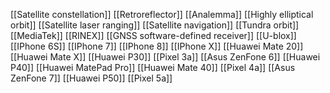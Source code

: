 [[Satellite constellation]]
[[Retroreflector]]
[[Analemma]]
[[Highly elliptical orbit]]
[[Satellite laser ranging]]
[[Satellite navigation]]
[[Tundra orbit]]
[[MediaTek]]
[[RINEX]]
[[GNSS software-defined receiver]]
[[U-blox]]
[[IPhone 6S]]
[[IPhone 7]]
[[IPhone 8]]
[[IPhone X]]
[[Huawei Mate 20]]
[[Huawei Mate X]]
[[Huawei P30]]
[[Pixel 3a]]
[[Asus ZenFone 6]]
[[Huawei P40]]
[[Huawei MatePad Pro]]
[[Huawei Mate 40]]
[[Pixel 4a]]
[[Asus ZenFone 7]]
[[Huawei P50]]
[[Pixel 5a]]
